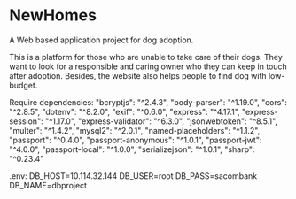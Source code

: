 # NewHomes
A Web based application project for dog adoption.

This is a platform for those who are unable to take care of their dogs. They want to look for a responsible and caring owner who they can keep in touch after adoption. Besides, the website also helps people to find dog with low-budget.

Require dependencies:
    "bcryptjs": "^2.4.3",
    "body-parser": "^1.19.0",
    "cors": "^2.8.5",
    "dotenv": "^8.2.0",
    "exif": "^0.6.0",
    "express": "^4.17.1",
    "express-session": "^1.17.0",
    "express-validator": "^6.3.0",
    "jsonwebtoken": "^8.5.1",
    "multer": "^1.4.2",
    "mysql2": "^2.0.1",
    "named-placeholders": "^1.1.2",
    "passport": "^0.4.0",
    "passport-anonymous": "^1.0.1",
    "passport-jwt": "^4.0.0",
    "passport-local": "^1.0.0",
    "serializejson": "^1.0.1",
    "sharp": "^0.23.4"

.env: 
    DB_HOST=10.114.32.144
    DB_USER=root
    DB_PASS=sacombank
    DB_NAME=dbproject

